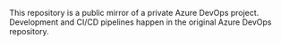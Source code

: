 This repository is a public mirror of a private Azure DevOps project.
Development and CI/CD pipelines happen in the original Azure DevOps repository.
